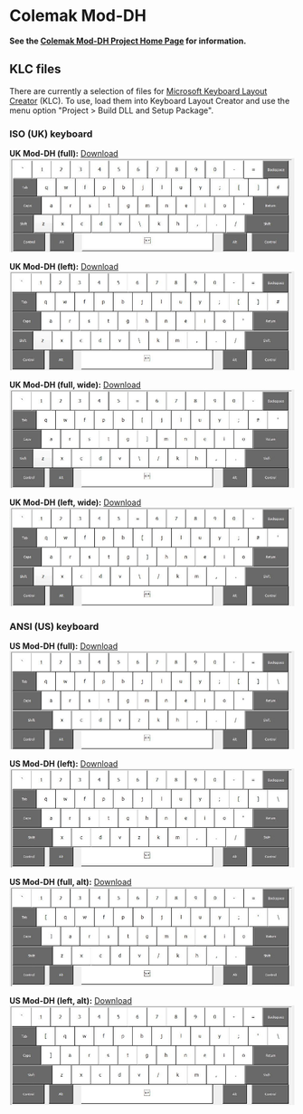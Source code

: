 Colemak Mod-DH
==============

**See the [Colemak Mod-DH Project Home Page](http://colemakmods.github.io/mod-dh/ "Colemak Mod-DH") for information.**

## KLC files

There are currently a selection of files for [Microsoft Keyboard Layout Creator](http://msdn.microsoft.com/en-GB/goglobal/bb964665.aspx "Keyboard Layout Creator") (KLC). To use, load them into Keyboard Layout Creator and use the menu option "Project > Build DLL and Setup Package".

### ISO (UK) keyboard

**UK Mod-DH (full):** [Download](klc/uk-ck-moddh-full.klc?raw=true)
![UK Mod-DH (full)](klc/uk-ck-moddh-full.jpg)

**UK Mod-DH (left):** [Download](klc/uk-ck-moddh-left.klc?raw=true)
![UK Mod-DH (left)](klc/uk-ck-moddh-left.jpg)

**UK Mod-DH (full, wide):** [Download](klc/uk-ck-moddh-full-wide.klc?raw=true)
![UK Mod-DH (full, wide)](klc/uk-ck-moddh-full-wide.jpg)

**UK Mod-DH (left, wide):** [Download](klc/uk-ck-moddh-left-wide.klc?raw=true)
![UK Mod-DH (left, wide)](klc/uk-ck-moddh-left-wide.jpg)


### ANSI (US) keyboard

**US Mod-DH (full):** [Download](klc/us-ck-moddh-full.klc?raw=true)
![US Mod-DH (full)](klc/us-ck-moddh-full.jpg)

**US Mod-DH (left):** [Download](klc/us-ck-moddh-left.klc?raw=true)
![US Mod-DH (left)](klc/us-ck-moddh-left.jpg)

**US Mod-DH (full, alt):** [Download](klc/us-ck-moddh-full-alt.klc?raw=true)
![US Mod-DH (full, alt)](klc/us-ck-moddh-full-alt.jpg)

**US Mod-DH (left, alt):** [Download](klc/us-ck-moddh-left-alt.klc?raw=true)
![US Mod-DH (left, alt)](klc/us-ck-moddh-left-alt.jpg)




